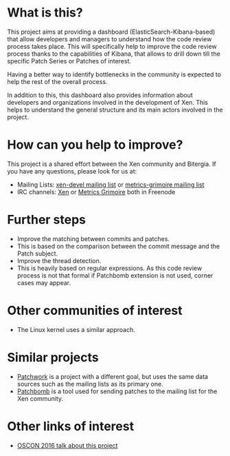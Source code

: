 # What is this?

This project aims at providing a dashboard (ElasticSearch-Kibana-based) that allow developers and managers to understand
how the code review process takes place. This will specifically help to improve the code review process thanks to the
capabilities of Kibana, that allows to drill down till the specific Patch Series or Patches of interest.

Having a better way to identify bottlenecks in the community is expected to help the rest of the overall process.

In addition to this, this dashboard also provides information about developers and organizations involved in the development
of Xen. This helps to understand the general structure and its main actors involved in the project.


# How can you help to improve?

This project is a shared effort between the Xen community and Bitergia. If you have any questions, please look for us at:
* Mailing Lists: [xen-devel mailing list](http://lists.xenproject.org/cgi-bin/mailman/listinfo/xen-devel) or [metrics-grimoire mailing list](https://lists.libresoft.es/listinfo/metrics-grimoire)
* IRC channels: [Xen](irc://irc.freenode.net/xendevel) or [Metrics Grimoire](irc://irc.freenode.net/metrics-grimoire) both in Freenode


# Further steps
* Improve the matching between commits and patches.
 * This is based on the comparison between the commit message and the Patch subject.
* Improve the thread detection.
 * This is heavily based on regular expressions. As this code review process is not that formal if Patchbomb extension is not used, corner cases may appear.


# Other communities of interest
* The Linux kernel uses a similar approach.


# Similar projects
* [Patchwork](https://github.com/stephenfin/patchwork) is a project with a different goal, but uses the same data sources such as the mailing lists as its primary one.
* [Patchbomb](http://wiki.xenproject.org/wiki/Submitting_Xen_Patches_-_mercurial) is a tool used for sending patches to the mailing list for the  Xen community.

# Other links of interest
* [OSCON 2016 talk about this project](http://conferences.oreilly.com/oscon/open-source-us/public/schedule/detail/49031)
